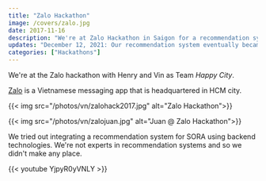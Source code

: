 ```yaml
---
title: "Zalo Hackathon"
image: /covers/zalo.jpg
date: 2017-11-16
description: "We're at Zalo Hackathon in Saigon for a recommendation system challenge"
updates: "December 12, 2021: Our recommendation system eventually became ISAIAH Match while the name 'Happy City' led to the name 'Pantrypoints City'"
categories: ["Hackathons"]
---
```


We're at the Zalo hackathon with Henry and Vin as Team *Happy City*. 

[Zalo](https://chat.zalo.me) is a Vietnamese messaging app that is headquartered in HCM city. 

{{< img src="/photos/vn/zalohack2017.jpg" alt="Zalo Hackathon">}}
<!-- ![Zalo Logo](https://sorasystem.sirv.com/logos/zalo600.jpg) -->

{{< img src="/photos/vn/zalojuan.jpg" alt="Juan @ Zalo Hackathon">}}

We tried out integrating a recommendation system for SORA using backend technologies. We're not experts in recommendation systems and so we didn't make any place.




{{< youtube YjpyR0yVNLY >}}


